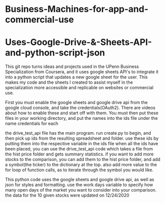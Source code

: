 # Business-Machines-for-app-and-commercial-use
# Uses-Google-Drive-&-Sheets-API-and-python-script-json

This git repo turns ideas and projects used in the UPenn Business Specialization from Coursera, and it uses google sheets API's to integrate it into a python script that updates a new google sheet for the user. This makes my code and the sheets I created to assist myself in the specialization more accessible and replicable on websites or commercial use.

First you must enable the google sheets and google drive api from the google cloud console, and take the credentials(OAuth2). There are videos about how to enable these and start off with them.
You must then put these files in your working directory, and put the names into the ids file under the name credentials for each

the drive_test_api file has the main program. run create.py to begin, and then pick up ids from the resulting spreadsheet and folder.
use these ids by putting them into the respective variable in the ids file
when all the ids have been placed, you can use the drive_test_api code which takes a file from the hist price folder and gets summary statistics.
if you want to add more stocks to the comparison, you can add them to the hist price folder, and add a symbol(the ticker) to the dictionary at the top.
also add more value to the for loop of function calls, as to iterate through the symbol you would like.

This python code uses the google sheets and google drive api, as well as json for styles and formatting. use the work days variable to specify how many open days of the market you want to consider into your comparison.
the data for the 10 given stocks were updated on 12/24/2020
